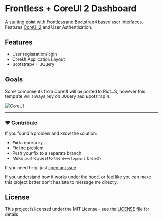 # Frontless + CoreUI 2 Dashboard

A starting point with [Frontless](https://frontless.js.org/) and Bootstrap4 based user interfaces.
Features [CoreUI 2](https://github.com/coreui/coreui) and User Authentication.

## Features

- User registration/login
- CoreUI Application Layout
- Bootstrap4 + JQuery

## Goals

Some components from CoreUI will be ported to Riot.JS, however this template will always rely on JQuery and Bootstrap 4.

![CoreUI](https://camo.githubusercontent.com/c274908af25138712c77b543fd4edc23452930e4/68747470733a2f2f636f726575692e696f2f6173736574732f696d672f6578616d706c652d636f75726575692e6a7067)

-----------------------------
### ❤️ Contribute

If you found a problem and know the solution:
- Fork repository
- Fix the problem
- Push your fix to a separate branch
- Make pull request to the `development` branch

If you need help, just [open an issue](https://github.com/nesterow/frontless/issues)

If you understand how it works under the hood, or feel like you can make this project better don't hesitate to message me directly.

## License

This project is licensed under the MIT License - see the [LICENSE](https://github.com/nesterow/frontless/blob/master/LICENSE) file for details
